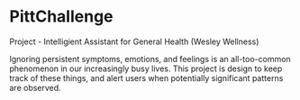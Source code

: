 # PittChallenge
Project - Intelligient Assistant for General Health (Wesley Wellness)

Ignoring persistent symptoms, emotions, and feelings is an all-too-common 
phenomenon in our increasingly busy lives. This project is design to keep
track of these things, and alert users when potentially significant 
patterns are observed.
